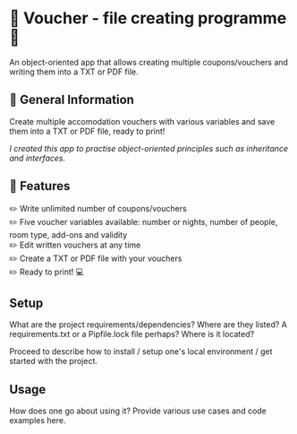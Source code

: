 # :file_folder: Voucher - file creating programme :file_folder:
An object-oriented app that allows creating multiple coupons/vouchers and writing them into a TXT or PDF file.  



## :pencil: General Information

Create multiple accomodation vouchers with various variables and save them into a TXT or PDF file, ready to print!  

*I created this app to practise object-oriented principles such as inheritance and interfaces.*

## :pencil: Features
:pencil2: Write unlimited number of coupons/vouchers   
:pencil2: Five voucher variables available: number or nights, number of people, room type, add-ons and validity  
:pencil2: Edit written vouchers at any time  
:pencil2: Create a TXT or PDF file with your vouchers  
:pencil2: Ready to print! :computer:  





## Setup
What are the project requirements/dependencies? Where are they listed? A requirements.txt or a Pipfile.lock file perhaps? Where is it located?

Proceed to describe how to install / setup one's local environment / get started with the project.


## Usage
How does one go about using it?
Provide various use cases and code examples here.







